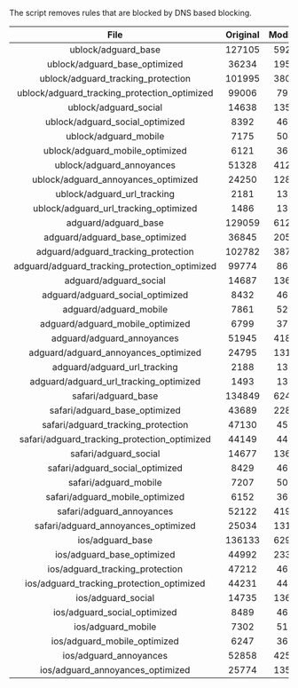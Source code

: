 The script removes rules that are blocked by DNS based blocking.


| File | Original | Modified |
|:----:|:-----:|:-----:|
| ublock/adguard_base | 127105 | 59215 |
| ublock/adguard_base_optimized | 36234 | 19551 |
| ublock/adguard_tracking_protection | 101995 | 38014 |
| ublock/adguard_tracking_protection_optimized | 99006 | 7961 |
| ublock/adguard_social | 14638 | 13578 |
| ublock/adguard_social_optimized | 8392 | 4648 |
| ublock/adguard_mobile | 7175 | 5042 |
| ublock/adguard_mobile_optimized | 6121 | 3606 |
| ublock/adguard_annoyances | 51328 | 41297 |
| ublock/adguard_annoyances_optimized | 24250 | 12817 |
| ublock/adguard_url_tracking | 2181 | 1328 |
| ublock/adguard_url_tracking_optimized | 1486 | 1325 |
| adguard/adguard_base | 129059 | 61238 |
| adguard/adguard_base_optimized | 36845 | 20596 |
| adguard/adguard_tracking_protection | 102782 | 38742 |
| adguard/adguard_tracking_protection_optimized | 99774 | 8673 |
| adguard/adguard_social | 14687 | 13634 |
| adguard/adguard_social_optimized | 8432 | 4692 |
| adguard/adguard_mobile | 7861 | 5222 |
| adguard/adguard_mobile_optimized | 6799 | 3779 |
| adguard/adguard_annoyances | 51945 | 41852 |
| adguard/adguard_annoyances_optimized | 24795 | 13110 |
| adguard/adguard_url_tracking | 2188 | 1335 |
| adguard/adguard_url_tracking_optimized | 1493 | 1332 |
| safari/adguard_base | 134849 | 62484 |
| safari/adguard_base_optimized | 43689 | 22842 |
| safari/adguard_tracking_protection | 47130 | 4598 |
| safari/adguard_tracking_protection_optimized | 44149 | 4451 |
| safari/adguard_social | 14677 | 13618 |
| safari/adguard_social_optimized | 8429 | 4679 |
| safari/adguard_mobile | 7207 | 5078 |
| safari/adguard_mobile_optimized | 6152 | 3636 |
| safari/adguard_annoyances | 52122 | 41952 |
| safari/adguard_annoyances_optimized | 25034 | 13189 |
| ios/adguard_base | 136133 | 62989 |
| ios/adguard_base_optimized | 44992 | 23346 |
| ios/adguard_tracking_protection | 47212 | 4606 |
| ios/adguard_tracking_protection_optimized | 44231 | 4459 |
| ios/adguard_social | 14735 | 13650 |
| ios/adguard_social_optimized | 8489 | 4693 |
| ios/adguard_mobile | 7302 | 5122 |
| ios/adguard_mobile_optimized | 6247 | 3677 |
| ios/adguard_annoyances | 52858 | 42578 |
| ios/adguard_annoyances_optimized | 25774 | 13500 |